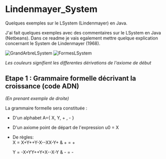 # Lindenmayer_System
Quelques exemples sur le LSystem (Lindenmayer) en Java.


J'ai fait quelques exemples avec des commentaires sur le LSystem en Java (Netbeans).
Dans ce readme je vais egalement mettre quelque explication concernant le System de Lindenmayer (1968).

![GrandArbreLSystem](https://i.imgur.com/SeZZImQ.png) ![FormesLSystem](https://i.imgur.com/KaJltKo.png)

*Les couleurs signifient les differentes dérivations de l'axiome de début*


## Etape 1 : Grammaire formelle décrivant la croissance (code ADN)

*(En prenant exemple de droite)*

La grammaire formelle sera constituée :
  * D'un alphabet A={ X, Y, + , - }
  * D'un axiome point de départ de l'expression u0 = X
  * De règles:  
    X = X+Y++Y-X--XX-Y+ & + = +
    
    Y = -X+YY++Y+X--X-Y & - = -

